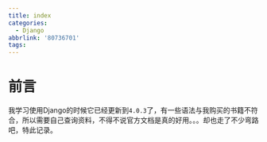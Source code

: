 ```yaml
---
title: index
categories:
  - Django
abbrlink: '80736701'
tags:
---
```



# 前言
我学习使用Django的时候它已经更新到`4.0.3`了，有一些语法与我购买的书籍不符合，所以需要自己查询资料，不得不说官方文档是真的好用。。。却也走了不少弯路吧，特此记录。